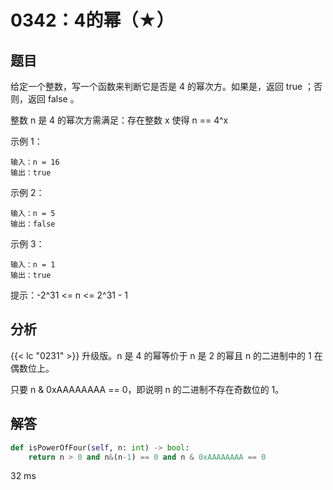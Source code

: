 # 0342：4的幂（★）


## 题目

给定一个整数，写一个函数来判断它是否是 4 的幂次方。如果是，返回 true ；否则，返回 false 。

整数 n 是 4 的幂次方需满足：存在整数 x 使得 n == 4^x


示例 1：

    输入：n = 16
    输出：true

示例 2：

    输入：n = 5
    输出：false

示例 3：

    输入：n = 1
    输出：true
	
提示：-2^31 <= n <= 2^31 - 1
 
## 分析

{{< lc "0231" >}} 升级版。n 是 4 的幂等价于 n 是 2 的幂且 n 的二进制中的 1 在偶数位上。

只要 n & 0xAAAAAAAA == 0，即说明 n 的二进制不存在奇数位的 1。

## 解答

```python
def isPowerOfFour(self, n: int) -> bool:
    return n > 0 and n&(n-1) == 0 and n & 0xAAAAAAAA == 0
```
32 ms


